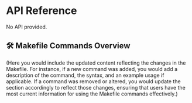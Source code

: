 # API Reference

No API provided.


## 🛠️ Makefile Commands Overview

(Here you would include the updated content reflecting the changes in the Makefile. For instance, if a new command was added, you would add a description of the command, the syntax, and an example usage if applicable. If a command was removed or altered, you would update the section accordingly to reflect those changes, ensuring that users have the most current information for using the Makefile commands effectively.)
